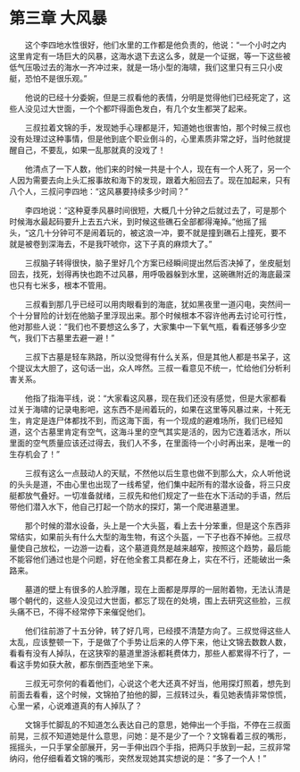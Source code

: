 # 第三章 大风暴


　　这个李四地水性很好，他们水里的工作都是他负责的，他说：“一个小时之内这里肯定有一场巨大的风暴，这海水退下去这么多，就是一个证据，等一下这些被低气压吸过去的海水一齐冲过来，就是一场小型的海啸，我们这里只有三只小皮艇，恐怕不是很乐观。”

　　他说的已经十分委婉，但是三叔看他的表情，分明是觉得他们已经死定了，这些人没见过大世面，一个个都吓得面色发白，有几个女生都哭了起来。

　　三叔拉着文锦的手，发现她手心理都是汗，知道她也很害怕，那个时候三叔也没有处理过这种事情，但是他到底个职业倒斗的，心里素质非常之好，当时他就提醒自己，不要乱，如果一乱那就真的没戏了！

　　他清点了一下人数，他们来的时候一共是十个人，现在有一个人死了，另一个人因为需要去向上头汇报事故和海下的发现，跟着大船回去了。现在加起来，只有八个人，三叔问李四地：“这风暴要持续多少时间？”

　　李四地说：“这种夏季风暴时间很短，大概几十分钟之后就过去了，可是那个时候海水最起码要升上去五六米，到时候这些礁石全部都得淹掉。”他摇了摇头，“这几十分钟可不是闹着玩的，被这浪一冲，要不就是撞到礁石上撞死，要不就是被卷到深海去，不是我吓唬你，这下子真的麻烦大了。”

　　三叔脑子转得很快，脑子里好几个方案已经瞬间提出然后否决掉了，坐皮艇划回去，找死，划得再快也跑不过风暴，用呼吸器躲到水里，这碗礁附近的海底最深也只有七米多，根本不管用。

　　三叔看到那几乎已经可以用肉眼看到的海底，犹如黑夜里一道闪电，突然间一个十分冒险的计划在他脑子里浮现出来。那个时候根本不容许他再去讨论可行性，他对那些人说：“我们也不要想这么多了，大家集中一下氧气瓶，看看还够多少空气，我们下古墓里去避一避！”

　　三叔下古墓是轻车熟路，所以没觉得有什么关系，但是其他人都是书呆子，这个提议太大胆了，这句话一出，众人哗然。三叔一看意见不统一，忙给他们分析利害关系。

　　他指了指海平线，说：“大家看这风暴，现在我们还没有感觉，但是大家都看过关于海啸的记录电影吧，这东西不是闹着玩的，如果在这里等风暴过来，十死无生，肯定是连尸体都找不到，而这海下面，有一个现成的避难场所，我们已经知道，这个古墓里肯定有空气，这海斗里的空气其实是活的，因为它连着活水，所以里面的空气质量应该还过得去，我们人不多，在里面待一个小时再出来，是唯一的生存机会了！”

　　三叔有这么一点鼓动人的天赋，不然他以后生意也做不到那么大，众人听他说的头头是道，不由心里也出现了一线希望，他们集中起所有的潜水设备，将三只皮艇都放气叠好。一切准备就绪，三叔先和他们规定了一些在水下活动的手语，然后带他们潜入水下，他自己打起一个防水的探灯，第一个爬进墓道里。

　　那个时候的潜水设备，头上是一个大头盔，看上去十分笨重，但是这个东西非常结实，如果前头有什么大型的海生物，有这个头盔，一下子也吞不掉他。三叔尽量使自己放松，一边游一边看，这个墓道竟然是越来越窄，按照这个趋势，最后能不能容他们通过也是个问题，好在他全套工具都在身上，实在不行，还能破出一条路来。

　　墓道的壁上有很多的人脸浮雕，现在上面都是厚厚的一层附着物，无法认清是哪个朝代的，这些人没见过大世面，都忘了现在的处境，围上去研究这些脸，三叔头痛不已，不得不经常停下来催促他们。

　　他们往前游了十五分钟，转了好几弯，已经摸不清楚方向了。三叔觉得这些人太乱，应该整顿一下，于是做了个手势让后来的人停下来，他让文锦去数数人数，看看有没有人掉队，在这狭窄的墓道里游泳都耗费体力，那些人都累得不行了，一看这手势如获大赦，都东倒西歪地坐下来。

　　三叔无可奈何的看着他们，心说这个老大还真不好当，他用探灯照着，想先到前面去看看，这个时候，文锦拍了拍他的脚，三叔转过头，看见她表情非常惊慌，心里一紧，心说难道真的有人掉队了？

　　文锦手忙脚乱的不知道怎么表达自己的意思，她伸出一个手指，不停在三叔面前晃，三叔不知道她是什么意思，问她：是不是少了一个？文锦看着三叔的嘴形，摇摇头，一只手掌全部展开，另一手伸出四个手指，把两只手放到一起，三叔非常纳闷，他仔细看着文锦的嘴形，突然发现她其实想说的是：“多了一个人！”

